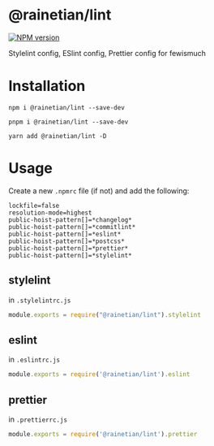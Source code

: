 # @rainetian/lint

[![NPM version](https://img.shields.io/npm/v/@rainetian/lint.svg?style=flat)](https://npmjs.org/package/file-explorer)

Stylelint config, ESlint config, Prettier config for fewismuch

# Installation

```shell
npm i @rainetian/lint --save-dev

pnpm i @rainetian/lint --save-dev

yarn add @rainetian/lint -D
```

# Usage

Create a new `.npmrc` file (if not) and add the following:
```shell
lockfile=false
resolution-mode=highest
public-hoist-pattern[]=*changelog*
public-hoist-pattern[]=*commitlint*
public-hoist-pattern[]=*eslint*
public-hoist-pattern[]=*postcss*
public-hoist-pattern[]=*prettier*
public-hoist-pattern[]=*stylelint*
```

## stylelint
in `.stylelintrc.js`
```typescript
module.exports = require("@rainetian/lint").stylelint
```

## eslint
in `.eslintrc.js`
```typescript
module.exports = require('@rainetian/lint').eslint
```

## prettier
in `.prettierrc.js`
```typescript
module.exports = require('@rainetian/lint').prettier
```

